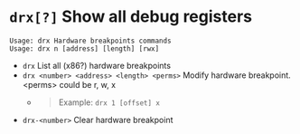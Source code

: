 <!-- TITLE: drx -->

#  `drx[?]` Show all debug registers


```text
Usage: drx Hardware breakpoints commands
Usage: drx n [address] [length] [rwx]
```


- `drx` List all (x86?) hardware breakpoints
- `drx <number> <address> <length> <perms>` Modify hardware breakpoint. \<perms\> could be r, w, x
	- > Example: `drx 1 [offset] x`
- `drx-<number>` Clear hardware breakpoint

<p hidden>drx</p>